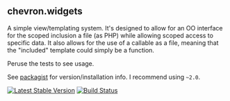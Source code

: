 ## chevron.widgets

A simple view/templating system. It's designed to allow for
an OO interface for the scoped inclusion a file (as PHP) while allowing scoped
access to specific data. It also allows for the use of a callable as a file,
meaning that the "included" template could simply be a function.

Peruse the tests to see usage.

See [packagist](https://packagist.org/packages/henderjon/chevron-widgets) for version/installation info. I recommend using `~2.0`.

[![Latest Stable Version](https://poser.pugx.org/henderjon/chevron-widgets/v/stable.svg)](https://packagist.org/packages/henderjon/chevron-widgets)
[![Build Status](https://travis-ci.org/henderjon/chevron.widgets.svg?branch=master)](https://travis-ci.org/henderjon/chevron.widgets)







